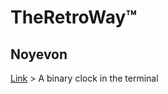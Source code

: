 # TheRetroWay™ 

## Noyevon  
[Link](https://github.com/Fungichi/Chrobit) > A binary clock in the terminal
